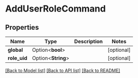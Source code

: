 # AddUserRoleCommand

## Properties

Name | Type | Description | Notes
------------ | ------------- | ------------- | -------------
**global** | Option<**bool**> |  | [optional]
**role_uid** | Option<**String**> |  | [optional]

[[Back to Model list]](../README.md#documentation-for-models) [[Back to API list]](../README.md#documentation-for-api-endpoints) [[Back to README]](../README.md)


